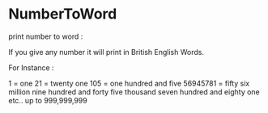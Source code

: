 # NumberToWord

print number to word :

If you give any number it will print in British English Words.

For Instance :

1 = one
21 = twenty one
105 = one hundred and five
56945781 = fifty six million nine hundred and forty five thousand seven hundred and eighty one
etc.. up to 999,999,999 

